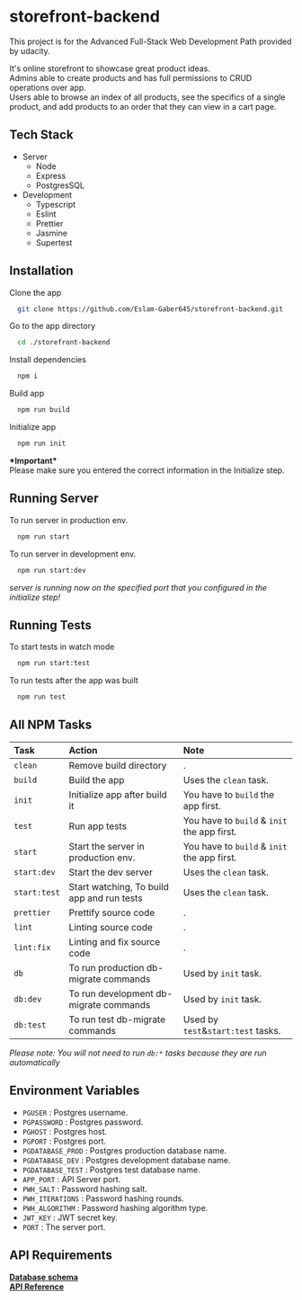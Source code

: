# storefront-backend

This project is for the Advanced Full-Stack Web Development Path provided by udacity.

It's online storefront to showcase great product ideas.\
Admins able to create products and has full permissions to CRUD operations over app.\
Users able to browse an index of all products, see the specifics of a single product, and add products to an order that they can view in a cart page.

## Tech Stack

- Server
  - Node
  - Express
  - PostgresSQL
- Development
  - Typescript
  - Eslint
  - Prettier
  - Jasmine
  - Supertest

## Installation

Clone the app

```bash
  git clone https://github.com/Eslam-Gaber645/storefront-backend.git
```

Go to the app directory

```bash
  cd ./storefront-backend
```

Install dependencies

```bash
  npm i
```

Build app

```bash
  npm run build
```

Initialize app

```bash
  npm run init
```

**\*Important\*** \
 Please make sure you entered the correct information in the Initialize step.

## Running Server

To run server in production env.

```bash
  npm run start
```

To run server in development env.

```bash
  npm run start:dev
```

_server is running now on the specified port that you configured in the initialize step!_

## Running Tests

To start tests in watch mode

```bash
  npm run start:test
```

To run tests after the app was built

```bash
  npm run test
```

## All NPM Tasks

| Task         | Action                                     | Note                                        |
| :----------- | :----------------------------------------- | :------------------------------------------ |
| `clean`      | Remove build directory                     | .                                           |
| `build`      | Build the app                              | Uses the `clean` task.                      |
| `init`       | Initialize app after build it              | You have to `build` the app first.          |
| `test`       | Run app tests                              | You have to `build` & `init` the app first. |
| `start`      | Start the server in production env.        | You have to `build` & `init` the app first. |
| `start:dev`  | Start the dev server                       | Uses the `clean` task.                      |
| `start:test` | Start watching, To build app and run tests | Uses the `clean` task.                      |
| `prettier`   | Prettify source code                       | .                                           |
| `lint`       | Linting source code                        | .                                           |
| `lint:fix`   | Linting and fix source code                | .                                           |
| `db`         | To run production db-migrate commands      | Used by `init` task.                        |
| `db:dev`     | To run development db-migrate commands     | Used by `init` task.                        |
| `db:test`    | To run test db-migrate commands            | Used by `test`&`start:test` tasks.          |

_Please note: You will not need to run `db:*` tasks because they are run automatically_

## Environment Variables

- `PGUSER` : Postgres username.
- `PGPASSWORD` : Postgres password.
- `PGHOST` : Postgres host.
- `PGPORT` : Postgres port.
- `PGDATABASE_PROD` : Postgres production database name.
- `PGDATABASE_DEV` : Postgres development database name.
- `PGDATABASE_TEST` : Postgres test database name.
- `APP_PORT` : API Server port.
- `PWH_SALT` : Password hashing salt.
- `PWH_ITERATIONS` : Password hashing rounds.
- `PWH_ALGORITHM` : Password hashing algorithm type.
- `JWT_KEY` : JWT secret key.
- `PORT` : The server port.

## API Requirements

[**Database schema**](https://github.com/Eslam-Gaber645/storefront-backend/blob/master/REQUIREMENTS.md#Database-schema)\
[**API Reference**](https://github.com/Eslam-Gaber645/storefront-backend/blob/master/REQUIREMENTS.md#API-Reference)
